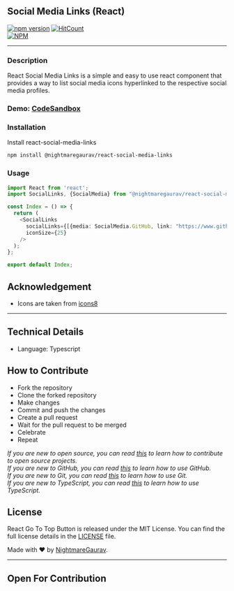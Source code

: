 ## Social Media Links (React)
[![npm version](https://badge.fury.io/js/@nightmaregaurav%2Freact-social-media-links.svg)](https://badge.fury.io/js/@nightmaregaurav%2Freact-social-media-links)   [![HitCount](https://hits.dwyl.com/nightmaregaurav/react-social-media-links.svg?style=flat)](http://hits.dwyl.com/nightmaregaurav/react-social-media-links)<br>
[![NPM](https://nodei.co/npm/@nightmaregaurav/react-social-media-links.png?mini=true)](https://nodei.co/npm/@nightmaregaurav/react-social-media-links/)
***
### Description
React Social Media Links is a simple and easy to use react component that provides a way to list social media icons hyperlinked to the respective social media profiles.

### Demo: [CodeSandbox](https://codesandbox.io/p/sandbox/2smz9c)

### Installation
Install react-social-media-links
```bash
npm install @nightmaregaurav/react-social-media-links
```

### Usage
```typescript
import React from 'react';
import SocialLinks, {SocialMedia} from "@nightmaregaurav/react-social-media-links";

const Index = () => {
  return (
    <SocialLinks
      socialLinks={[{media: SocialMedia.GitHub, link: "https://www.github.com/nightmaregaurav"}]}
      iconSize={25}
    />
  );
};

export default Index;

```

## Acknowledgement
 - Icons are taken from [icons8](https://icons8.com/icons)

***
## Technical Details
* Language: Typescript

## How to Contribute
* Fork the repository
* Clone the forked repository
* Make changes
* Commit and push the changes
* Create a pull request
* Wait for the pull request to be merged
* Celebrate
* Repeat

*If you are new to open source, you can read [this](https://opensource.guide/how-to-contribute/) to learn how to contribute to open source projects.*<br>
*If you are new to GitHub, you can read [this](https://guides.github.com/activities/hello-world/) to learn how to use GitHub.*<br>
*If you are new to Git, you can read [this](https://www.atlassian.com/git/tutorials/learn-git-with-bitbucket-cloud) to learn how to use Git.*<br>
*If you are new to TypeScript, you can read [this](https://www.typescriptlang.org/docs/handbook/typescript-in-5-minutes.html) to learn how to use TypeScript.*<br>

## License
React Go To Top Button is released under the MIT License. You can find the full license details in the [LICENSE](LICENSE) file.

Made with ❤️ by [NightmareGaurav](https://github.com/nightmaregaurav).

---
Open For Contribution
---
